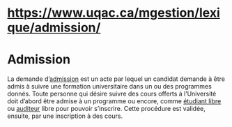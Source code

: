 # https://www.uqac.ca/mgestion/lexique/admission/

# Admission
La demande d’[admission](https://www.uqac.ca/mgestion/lexique/admission/<https:/www.uqac.ca/mgestion/lexique/admission/>) est un acte par lequel un candidat demande à être admis à suivre une formation universitaire dans un ou des programmes donnés. Toute personne qui désire suivre des cours offerts à l’Université doit d’abord être admise à un programme ou encore, comme [étudiant libre](https://www.uqac.ca/mgestion/lexique/admission/<https:/www.uqac.ca/mgestion/lexique/etudiant-libre/>) ou [auditeur](https://www.uqac.ca/mgestion/lexique/admission/<https:/www.uqac.ca/mgestion/lexique/auditeur/>) libre pour pouvoir s’inscrire.
Cette procédure est validée, ensuite, par une inscription à des cours.
